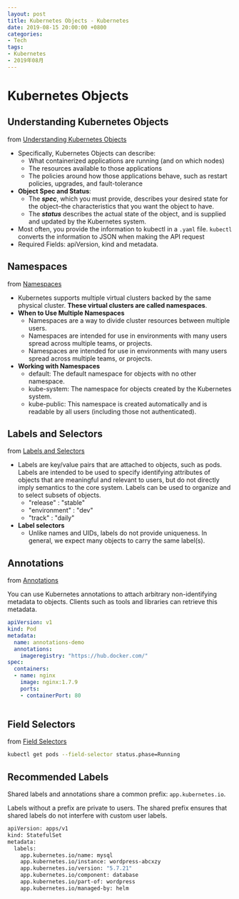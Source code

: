 ```yaml
---
layout: post
title: Kubernetes Objects - Kubernetes
date: 2019-08-15 20:00:00 +0800
categories:
- Tech
tags:
- Kubernetes
- 2019年08月
---
```



# Kubernetes Objects

## Understanding Kubernetes Objects

from [Understanding Kubernetes Objects](https://kubernetes.io/docs/concepts/overview/working-with-objects/common-labels/)

- Specifically, Kubernetes Objects can describe:
	- What containerized applications are running (and on which nodes)
	- The resources available to those applications
	- The policies around how those applications behave, such as restart policies, upgrades, and fault-tolerance
- **Object Spec and Status**:
	- The ***spec***, which you must provide, describes your desired state for the object–the characteristics that you want the object to have.
	- The ***status*** describes the actual state of the object, and is supplied and updated by the Kubernetes system.
-  Most often, you provide the information to kubectl in a `.yaml` file. `kubectl` converts the information to JSON when making the API request
- Required Fields: apiVersion, kind and metadata.


## Namespaces

from [Namespaces](https://kubernetes.io/docs/concepts/overview/working-with-objects/namespaces/)

- Kubernetes supports multiple virtual clusters backed by the same physical cluster. **These virtual clusters are called namespaces**.
- **When to Use Multiple Namespaces**
	- Namespaces are a way to divide cluster resources between multiple users.
	- Namespaces are intended for use in environments with many users spread across multiple teams, or projects. 
	- Namespaces are intended for use in environments with many users spread across multiple teams, or projects. 
- **Working with Namespaces**
	- default: The default namespace for objects with no other namespace.
	- kube-system: The namespace for objects created by the Kubernetes system.
	- kube-public: This namespace is created automatically and is readable by all users (including those not authenticated). 


## Labels and Selectors

from [Labels and Selectors](https://kubernetes.io/docs/concepts/overview/working-with-objects/labels/)

- Labels are key/value pairs that are attached to objects, such as pods. Labels are intended to be used to specify identifying attributes of objects that are meaningful and relevant to users, but do not directly imply semantics to the core system. Labels can be used to organize and to select subsets of objects.
	- "release" : "stable"
	- "environment" : "dev"
	- "track" : "daily"
- **Label selectors**
	- Unlike names and UIDs, labels do not provide uniqueness. In general, we expect many objects to carry the same label(s).


## Annotations

from [Annotations](https://kubernetes.io/docs/concepts/overview/working-with-objects/annotations/)

You can use Kubernetes annotations to attach arbitrary non-identifying metadata to objects. Clients such as tools and libraries can retrieve this metadata.

``` yaml
apiVersion: v1
kind: Pod
metadata:
  name: annotations-demo
  annotations:
    imageregistry: "https://hub.docker.com/"
spec:
  containers:
  - name: nginx
    image: nginx:1.7.9
    ports:
    - containerPort: 80
          
```


## Field Selectors

from [Field Selectors](https://kubernetes.io/docs/concepts/overview/working-with-objects/field-selectors/)

``` bash
kubectl get pods --field-selector status.phase=Running
```


## Recommended Labels

Shared labels and annotations share a common prefix: `app.kubernetes.io`. 

Labels without a prefix are private to users. The shared prefix ensures that shared labels do not interfere with custom user labels.

``` bash
apiVersion: apps/v1
kind: StatefulSet
metadata:
  labels:
    app.kubernetes.io/name: mysql
    app.kubernetes.io/instance: wordpress-abcxzy
    app.kubernetes.io/version: "5.7.21"
    app.kubernetes.io/component: database
    app.kubernetes.io/part-of: wordpress
    app.kubernetes.io/managed-by: helm
```



